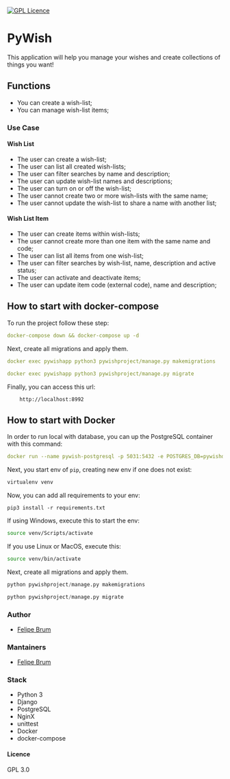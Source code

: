 [![GPL Licence](https://badges.frapsoft.com/os/gpl/gpl.svg?v=103)](https://opensource.org/licenses/GPL-3.0/) 

# PyWish

This application will help you manage your wishes and create collections of things you want!

## Functions

* You can create a wish-list;
* You can manage wish-list items;

### Use Case

#### Wish List

* The user can create a wish-list;
* The user can list all created wish-lists;
* The user can filter searches by name and description;
* The user can update wish-list names and descriptions;
* The user can turn on or off the wish-list;
* The user cannot create two or more wish-lists with the same name;
* The user cannot update the wish-list to share a name with another list;



#### Wish List Item

* The user can create items within wish-lists;
* The user cannot create more than one item with the same name and code;
* The user can list all items from one wish-list;
* The user can filter searches by wish-list, name, description and active status;
* The user can activate and deactivate items;
* The user can update item code (external code), name and description;

## How to start with docker-compose

To run the project follow these step:

``` yml
docker-compose down && docker-compose up -d
```

Next, create all migrations and apply them.

``` yml
docker exec pywishapp python3 pywishproject/manage.py makemigrations

docker exec pywishapp python3 pywishproject/manage.py migrate
```

Finally, you can access this url:

```text
    http://localhost:8992
```

## How to start with Docker

In order to run local with database, you can up the PostgreSQL container with this command:

```yml
docker run --name pywish-postgresql -p 5031:5432 -e POSTGRES_DB=pywishdb -e POSTGRES_USER=pywishuser -e POSTGRES_PASSWORD=pywishpostgres -d postgres
```

Next, you start env of `pip`, creating new env if one does not exist:

```bash
virtualenv venv
```

Now, you can add all requirements to your env:

```
pip3 install -r requirements.txt
```

If using Windows, execute this to start the env:

```bash
source venv/Scripts/activate
```

If you use Linux or MacOS, execute this:

```bash
source venv/bin/activate
```

Next, create all migrations and apply them.

```python
python pywishproject/manage.py makemigrations

python pywishproject/manage.py migrate
```

### Author

* [Felipe Brum](https://github.com/fbrump/)

### Mantainers

* [Felipe Brum](https://github.com/fbrump/)

### Stack

* Python 3
* Django
* PostgreSQL
* NginX
* unittest
* Docker
* docker-compose

#### Licence

GPL 3.0
